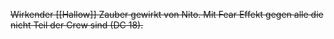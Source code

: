 ~~Wirkender [[Hallow]] Zauber gewirkt von Nito.
Mit Fear Effekt gegen alle die nicht Teil der Crew sind (DC 18).~~
